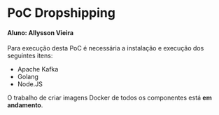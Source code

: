 # PoC Dropshipping
#### Aluno: Allysson Vieira 

Para execução desta PoC é necessária a instalação e execução dos seguintes itens:
- Apache Kafka
- Golang
- Node.JS

O trabalho de criar imagens Docker de todos os componentes está **em andamento**.